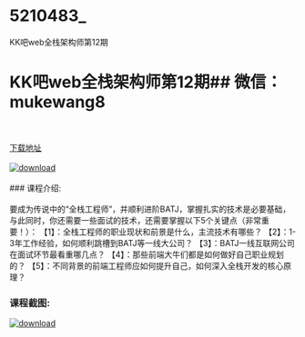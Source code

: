 # 5210483_
KK吧web全栈架构师第12期
# KK吧web全栈架构师第12期## 微信：mukewang8
<br/></br>[下载地址](http://www.36tz.cn/article/5210483 "下载地址")
<br/></br>[![download](http://36tz.cn/muke_img/2020_02_1-103.png "下载地址")](http://www.36tz.cn/article/5210483 "下载地址")
<br/></br>### 课程介绍:<br/></br>要成为传说中的“全栈工程师”，并顺利进阶BATJ，掌握扎实的技术是必要基础，与此同时，你还需要一些面试的技术，还需要掌握以下5个关键点（非常重要！）：
【1】：全栈工程师的职业现状和前景是什么，主流技术有哪些？
【2】：1-3年工作经验，如何顺利跳槽到BATJ等一线大公司？
【3】：BATJ一线互联网公司在面试环节最看重哪几点？
【4】：那些前端大牛们都是如何做好自己职业规划的？
【5】：不同背景的前端工程师应如何提升自己，如何深入全栈开发的核心原理？

### 课程截图:
[![download](http://36tz.cn/muke_img/2020_02_11-100.png "下载地址")](http://www.36tz.cn/article/5210483 "下载地址")
